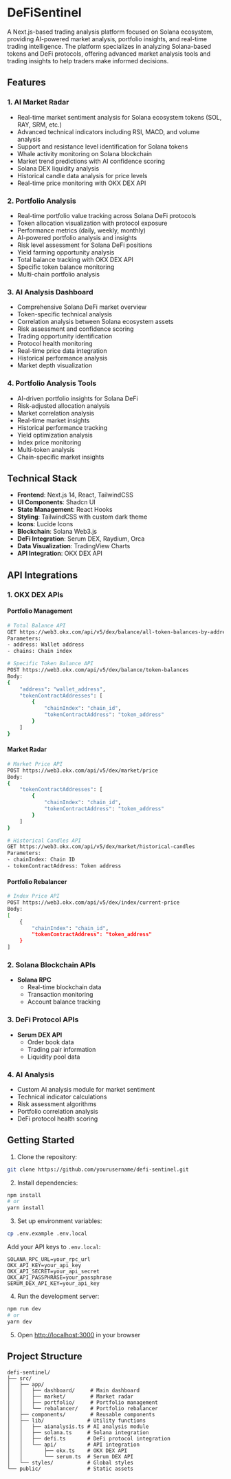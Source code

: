 # DeFiSentinel

A Next.js-based trading analysis platform focused on Solana ecosystem, providing AI-powered market analysis, portfolio insights, and real-time trading intelligence. The platform specializes in analyzing Solana-based tokens and DeFi protocols, offering advanced market analysis tools and trading insights to help traders make informed decisions.

## Features

### 1. AI Market Radar
- Real-time market sentiment analysis for Solana ecosystem tokens (SOL, RAY, SRM, etc.)
- Advanced technical indicators including RSI, MACD, and volume analysis
- Support and resistance level identification for Solana tokens
- Whale activity monitoring on Solana blockchain
- Market trend predictions with AI confidence scoring
- Solana DEX liquidity analysis
- Historical candle data analysis for price levels
- Real-time price monitoring with OKX DEX API

### 2. Portfolio Analysis
- Real-time portfolio value tracking across Solana DeFi protocols
- Token allocation visualization with protocol exposure
- Performance metrics (daily, weekly, monthly)
- AI-powered portfolio analysis and insights
- Risk level assessment for Solana DeFi positions
- Yield farming opportunity analysis
- Total balance tracking with OKX DEX API
- Specific token balance monitoring
- Multi-chain portfolio analysis

### 3. AI Analysis Dashboard
- Comprehensive Solana DeFi market overview
- Token-specific technical analysis
- Correlation analysis between Solana ecosystem assets
- Risk assessment and confidence scoring
- Trading opportunity identification
- Protocol health monitoring
- Real-time price data integration
- Historical performance analysis
- Market depth visualization

### 4. Portfolio Analysis Tools
- AI-driven portfolio insights for Solana DeFi
- Risk-adjusted allocation analysis
- Market correlation analysis
- Real-time market insights
- Historical performance tracking
- Yield optimization analysis
- Index price monitoring
- Multi-token analysis
- Chain-specific market insights

## Technical Stack

- **Frontend**: Next.js 14, React, TailwindCSS
- **UI Components**: Shadcn UI
- **State Management**: React Hooks
- **Styling**: TailwindCSS with custom dark theme
- **Icons**: Lucide Icons
- **Blockchain**: Solana Web3.js
- **DeFi Integration**: Serum DEX, Raydium, Orca
- **Data Visualization**: TradingView Charts
- **API Integration**: OKX DEX API

## API Integrations

### 1. OKX DEX APIs

#### Portfolio Management
```bash
# Total Balance API
GET https://web3.okx.com/api/v5/dex/balance/all-token-balances-by-address
Parameters:
- address: Wallet address
- chains: Chain index

# Specific Token Balance API
POST https://web3.okx.com/api/v5/dex/balance/token-balances
Body:
{
    "address": "wallet_address",
    "tokenContractAddresses": [
        {
            "chainIndex": "chain_id",
            "tokenContractAddress": "token_address"
        }
    ]
}
```

#### Market Radar
```bash
# Market Price API
POST https://web3.okx.com/api/v5/dex/market/price
Body:
{
    "tokenContractAddresses": [
        {
            "chainIndex": "chain_id",
            "tokenContractAddress": "token_address"
        }
    ]
}

# Historical Candles API
GET https://web3.okx.com/api/v5/dex/market/historical-candles
Parameters:
- chainIndex: Chain ID
- tokenContractAddress: Token address
```

#### Portfolio Rebalancer
```bash
# Index Price API
POST https://web3.okx.com/api/v5/dex/index/current-price
Body:
[
    {
        "chainIndex": "chain_id",
        "tokenContractAddress": "token_address"
    }
]
```

### 2. Solana Blockchain APIs
- **Solana RPC**
  - Real-time blockchain data
  - Transaction monitoring
  - Account balance tracking

### 3. DeFi Protocol APIs
- **Serum DEX API**
  - Order book data
  - Trading pair information
  - Liquidity pool data

### 4. AI Analysis
- Custom AI analysis module for market sentiment
- Technical indicator calculations
- Risk assessment algorithms
- Portfolio correlation analysis
- DeFi protocol health scoring

## Getting Started

1. Clone the repository:
```bash
git clone https://github.com/yourusername/defi-sentinel.git
```

2. Install dependencies:
```bash
npm install
# or
yarn install
```

3. Set up environment variables:
```bash
cp .env.example .env.local
```
Add your API keys to `.env.local`:
```
SOLANA_RPC_URL=your_rpc_url
OKX_API_KEY=your_api_key
OKX_API_SECRET=your_api_secret
OKX_API_PASSPHRASE=your_passphrase
SERUM_DEX_API_KEY=your_api_key
```

4. Run the development server:
```bash
npm run dev
# or
yarn dev
```

5. Open [http://localhost:3000](http://localhost:3000) in your browser

## Project Structure

```
defi-sentinel/
├── src/
│   ├── app/
│   │   ├── dashboard/     # Main dashboard
│   │   ├── market/        # Market radar
│   │   ├── portfolio/     # Portfolio management
│   │   └── rebalancer/    # Portfolio rebalancer
│   ├── components/        # Reusable components
│   ├── lib/              # Utility functions
│   │   ├── aianalysis.ts # AI analysis module
│   │   ├── solana.ts     # Solana integration
│   │   ├── defi.ts       # DeFi protocol integration
│   │   └── api/          # API integration
│   │       ├── okx.ts    # OKX DEX API
│   │       └── serum.ts  # Serum DEX API
│   └── styles/           # Global styles
└── public/               # Static assets
```